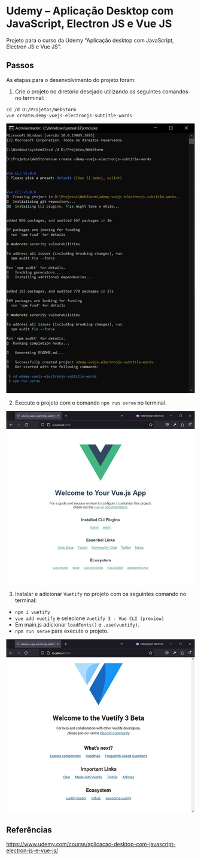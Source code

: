 # Udemy – Aplicação Desktop com JavaScript, Electron JS e Vue JS

Projeto para o curso da Udemy "Aplicação desktop com JavaScript, Electron JS e Vue JS".


## Passos

As etapas para o desenvolvimento do projeto foram:

1. Crie o projeto no diretório desejado utilizando os seguintes comandos no terminal:
```
cd /d D:/Projetos/WebStorm
vue createudemy-vuejs-electronjs-subtitle-words
```
![Imagem-01-cmd-VueCreate](/printscreens/Image-01-cmd-VueCreate.jpg)

2. Execute o projeto com o comando `npm run serve` no terminal.

![Image-02-NpmRunServe-localhost](/printscreens/Image-02-NpmRunServe-localhost.jpg)

3. Instalar e adicionar `Vuetify` no projeto com os seguintes comando no terminal:
- `npm i vuetify`
- `vue add vuetify` e selecione `Vuetify 3 - Vue CLI (preview)`
- Em main.js adicionar `loadFonts()` e `.use(vuetify)`.
- `npm run serve` para execute o projeto.

![Image-03-Vuetify-NpmRunServer-localhost](/printscreens/Image-03-Vuetify-NpmRunServer-localhost.jpg)


## Referências
https://www.udemy.com/course/aplicacao-desktop-com-javascript-electron-js-e-vue-js/